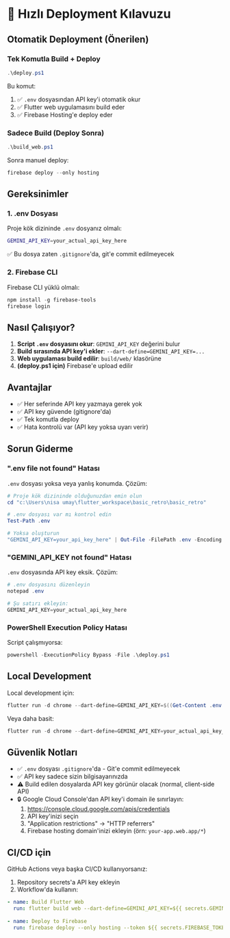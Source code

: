 # 🚀 Hızlı Deployment Kılavuzu

## Otomatik Deployment (Önerilen)

### Tek Komutla Build + Deploy

```powershell
.\deploy.ps1
```

Bu komut:
1. ✅ `.env` dosyasından API key'i otomatik okur
2. ✅ Flutter web uygulamasını build eder
3. ✅ Firebase Hosting'e deploy eder

### Sadece Build (Deploy Sonra)

```powershell
.\build_web.ps1
```

Sonra manuel deploy:
```powershell
firebase deploy --only hosting
```

## Gereksinimler

### 1. .env Dosyası

Proje kök dizininde `.env` dosyanız olmalı:
```bash
GEMINI_API_KEY=your_actual_api_key_here
```

✅ Bu dosya zaten `.gitignore`'da, git'e commit edilmeyecek

### 2. Firebase CLI

Firebase CLI yüklü olmalı:
```powershell
npm install -g firebase-tools
firebase login
```

## Nasıl Çalışıyor?

1. **Script `.env` dosyasını okur**: `GEMINI_API_KEY` değerini bulur
2. **Build sırasında API key'i ekler**: `--dart-define=GEMINI_API_KEY=...`
3. **Web uygulaması build edilir**: `build/web/` klasörüne
4. **(deploy.ps1 için)** Firebase'e upload edilir

## Avantajlar

- ✅ Her seferinde API key yazmaya gerek yok
- ✅ API key güvende (gitignore'da)
- ✅ Tek komutla deploy
- ✅ Hata kontrolü var (API key yoksa uyarı verir)

## Sorun Giderme

### ".env file not found" Hatası

`.env` dosyası yoksa veya yanlış konumda. Çözüm:
```powershell
# Proje kök dizininde olduğunuzdan emin olun
cd "c:\Users\nisa umay\flutter_workspace\basic_retro\basic_retro"

# .env dosyası var mı kontrol edin
Test-Path .env

# Yoksa oluşturun
"GEMINI_API_KEY=your_api_key_here" | Out-File -FilePath .env -Encoding UTF8
```

### "GEMINI_API_KEY not found" Hatası

`.env` dosyasında API key eksik. Çözüm:
```powershell
# .env dosyasını düzenleyin
notepad .env

# Şu satırı ekleyin:
GEMINI_API_KEY=your_actual_api_key_here
```

### PowerShell Execution Policy Hatası

Script çalışmıyorsa:
```powershell
powershell -ExecutionPolicy Bypass -File .\deploy.ps1
```

## Local Development

Local development için:
```powershell
flutter run -d chrome --dart-define=GEMINI_API_KEY=$((Get-Content .env | Select-String "GEMINI_API_KEY").ToString().Split("=")[1])
```

Veya daha basit:
```powershell
flutter run -d chrome --dart-define=GEMINI_API_KEY=your_actual_api_key_here
```

## Güvenlik Notları

- ✅ `.env` dosyası `.gitignore`'da - Git'e commit edilmeyecek
- ✅ API key sadece sizin bilgisayarınızda
- ⚠️ Build edilen dosyalarda API key görünür olacak (normal, client-side API)
- 🔒 Google Cloud Console'dan API key'i domain ile sınırlayın:
  1. https://console.cloud.google.com/apis/credentials
  2. API key'inizi seçin
  3. "Application restrictions" → "HTTP referrers"
  4. Firebase hosting domain'inizi ekleyin (örn: `your-app.web.app/*`)

## CI/CD için

GitHub Actions veya başka CI/CD kullanıyorsanız:

1. Repository secrets'a API key ekleyin
2. Workflow'da kullanın:

```yaml
- name: Build Flutter Web
  run: flutter build web --dart-define=GEMINI_API_KEY=${{ secrets.GEMINI_API_KEY }} --release
  
- name: Deploy to Firebase
  run: firebase deploy --only hosting --token ${{ secrets.FIREBASE_TOKEN }}
```
